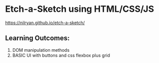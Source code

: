 # Etch-a-Sketch using HTML/CSS/JS
https://nilryan.github.io/etch-a-sketch/
## Learning Outcomes:
  1. DOM manipulation methods
  2. BASIC UI with buttons and css flexbox plus grid
  
